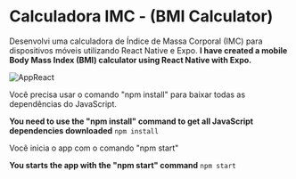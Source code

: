 # Calculadora IMC - (BMI Calculator)
Desenvolvi uma calculadora de Índice de Massa Corporal (IMC) para dispositivos móveis utilizando React Native e Expo.
**I have created a mobile Body Mass Index (BMI) calculator using React Native with Expo.**

![AppReact](https://github.com/Arthur-byte-code/ReactNative-bmiCalculator-/assets/152222113/894f89ac-a610-4813-9ba8-83a8bc118b09)


Você precisa usar o comando "npm install" para baixar todas as dependências do JavaScript.


**You need to use the "npm install" command to get all JavaScript dependencies downloaded** 
```npm install```


Você inicia o app com o comando "npm start"


**You starts the app with the "npm start" command**
```npm start```
